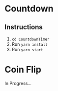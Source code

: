 # Countdown

## Instructions
1. `cd CountdownTimer`
2. Run `yarn install`
3. Run `yarn start`

# Coin Flip
In Progress...